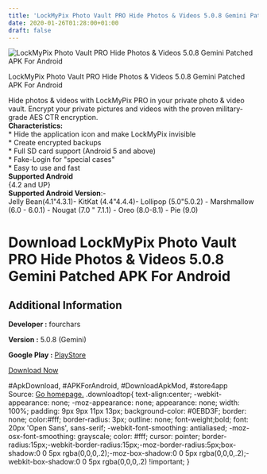 ```yaml
---
title: 'LockMyPix Photo Vault PRO Hide Photos & Videos 5.0.8 Gemini Patched APK For Android'
date: 2020-01-26T01:28:00+01:00
draft: false
---
```


![LockMyPix Photo Vault PRO Hide Photos & Videos 5.0.8 Gemini Patched APK For Android](https://i2.wp.com/apkhome.net/wp-content/uploads/2020/01/LockMyPix-Photo-Vault-PRO-Hide-Photos-Videos-5.0.8-Gemini-Patched.png "LockMyPix Photo Vault PRO Hide Photos & Videos 5.0.8 Gemini Patched APK For Android")

  

LockMyPix Photo Vault PRO Hide Photos & Videos 5.0.8 Gemini Patched APK For Android

Hide photos & videos with LockMyPix PRO in your private photo & video vault. Encrypt your private pictures and videos with the proven military-grade AES CTR encryption.  
**Characteristics:**  
\* Hide the application icon and make LockMyPix invisible  
\* Create encrypted backups  
\* Full SD card support (Android 5 and above)  
\* Fake-Login for "special cases"  
\* Easy to use and fast  
**Supported Android**  
{4.2 and UP}  
**Supported Android Version**:-  
Jelly Bean(4.1"4.3.1)- KitKat (4.4"4.4.4)- Lollipop (5.0"5.0.2) - Marshmallow (6.0 - 6.0.1) - Nougat (7.0 " 7.1.1) - Oreo (8.0-8.1) - Pie (9.0)

Download LockMyPix Photo Vault PRO Hide Photos & Videos 5.0.8 Gemini Patched APK For Android
============================================================================================

Additional Information
----------------------

**Developer :** fourchars

**Version :** 5.0.8 (Gemini)

**Google Play :** [PlayStore](https://play.google.com/store/apps/details?id=com.fourchars.lmp&hl=en)

  

[Download Now](https://store4app.co/post/lockmypix-photo-vault-pro-hide-photos-amp-videos-5-0-8-gemini-patched-apk-for-android_1579875475)

  
#ApkDownload, #APKForAndroid, #DownloadApkMod, #store4app  
Source: [Go homepage.](https://store4app.co/post/lockmypix-photo-vault-pro-hide-photos-amp-videos-5-0-8-gemini-patched-apk-for-android_1579875475) .downloadtop{ text-align:center; -webkit-appearance: none; -moz-appearance: none; appearance: none; width: 100%; padding: 9px 9px 11px 13px; background-color: #0EBD3F; border: none; color:#fff; border-radius: 3px; outline: none; font-weight;bold; font: 20px 'Open Sans', sans-serif; -webkit-font-smoothing: antialiased; -moz-osx-font-smoothing: grayscale; color: #fff; cursor: pointer; border-radius:15px;-webkit-border-radius:15px;-moz-border-radius:5px;box-shadow:0 0 5px rgba(0,0,0,.2);-moz-box-shadow:0 0 5px rgba(0,0,0,.2);-webkit-box-shadow:0 0 5px rgba(0,0,0,.2) !important; }